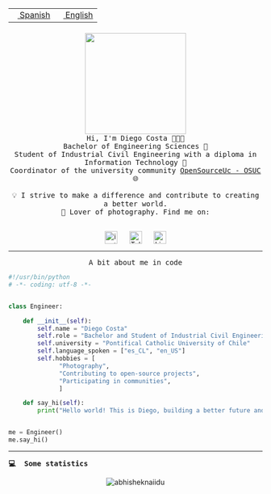 <table border="0"  align="right">
 <tr><td><a href="README.md"><img src="https://upload.wikimedia.org/wikipedia/commons/thumb/8/89/Bandera_de_Espa%C3%B1a.svg/1200px-Bandera_de_Espa%C3%B1a.svg.png" height="10"> Spanish</a></td>
 <td><a href="README.en.md"><img src="https://upload.wikimedia.org/wikipedia/commons/a/a4/Flag_of_the_United_States.svg" height="10"> English</a></td></tr>
</table><br><br><br>

<p align="center">
  <img src="https://github.com/diegocostares/diegocostares/blob/main/Images/aaa2.gif?raw=true" height="200px" weight="200px">
  <br><samp>
    Hi, I'm Diego Costa 👨🏻‍💻<br>
    Bachelor of Engineering Sciences 🤖<br>
    Student of Industrial Civil Engineering with a diploma in Information Technology 🧠<br>
    Coordinator of the university community <a href="https://github.com/open-source-uc">OpenSourceUc - OSUC</a> 🌐<br>
  <br>
    💡 I strive to make a difference and contribute to creating a better world.<br>
    📸 Lover of photography. Find me on: <br>
  <br></samp>
</p>

<p align="center">
   <a href="https://instagram.com/diegocosta_no" target="blank">
      <img align="center" src="https://cdn.jsdelivr.net/npm/simple-icons@3.0.1/icons/instagram.svg" alt="instagram" height="25px" width="25px" />
      &#8203;
   </a>
   &nbsp; &nbsp; &nbsp;
   <a href="https://t.me/diegocosta_no" target="blank">
      <img align="center" alt="Telegram" width="25px" src="https://icons-for-free.com/iconfiles/png/512/Telegram-1324888767380505522.png" />
      &#8203;
   </a>
   &nbsp; &nbsp; &nbsp;
   <a href="https://www.linkedin.com/in/diegocostar/" target="blank">
      <img align="center" alt="LinkedIn" width="25px" src="https://img.icons8.com/metro/452/linkedin.png" />
      &#8203;
   </a>
</p>

---

<p align="center"><front size="25"><samp>A bit about me in code</samp></front></p>

```python
#!/usr/bin/python
# -*- coding: utf-8 -*-


class Engineer:

    def __init__(self):
        self.name = "Diego Costa"
        self.role = "Bachelor and Student of Industrial Civil Engineering"
        self.university = "Pontifical Catholic University of Chile"
        self.language_spoken = ["es_CL", "en_US"]
        self.hobbies = [
              "Photography",
              "Contributing to open-source projects",
              "Participating in communities",
              ]

    def say_hi(self):
        print("Hello world! This is Diego, building a better future and changing the world.")


me = Engineer()
me.say_hi()
```

---

<b><samp>:computer: &nbsp;Some statistics</samp></b>
<br/></p>

<p align="center"> <img src="https://github-readme-stats.vercel.app/api?username=diegocostares&show_icons=true&theme=ayu-mirage" alt="abhisheknaiidu" /></p>
